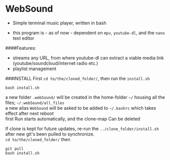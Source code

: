 # WebSound
- Simple terminal music player, written in bash
* this program is - as of now - dependent on `mpv`, `youtube-dl`, and the `nano` text editor

####Features:
- streams any URL, from where youtube-dl can extract a viable media link (youtube/soundcloud/internet radio etc.)
- playlist management

###INSTALL
First `cd to/the/cloned_folder/`, then run the `install.sh`
```
bash install.sh
```  
a new folder `.webSound/` will be created in the home-folder `~/` housing all the files; `~/.webSound/all_files`  
a new alias `WebSound` will be asked to be added to `~/.bashrc` which takes effect after next reboot  
first Run starts automatically, and the clone-map Can be deleted  

If clone is kept for future updates, re-run the `../clone_folder/install.sh` after new git's been pulled to synchronize.  
`cd to/the/cloned_folder/` then
```
git pull  
bash install.sh
```
